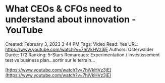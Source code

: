 # What CEOs & CFOs need to understand about innovation - YouTube

Created: February 3, 2023 3:44 PM
Tags: Video
Read: Yes
URL: https://www.youtube.com/watch?v=7hiVkHVz3jE
Authors: Osterwalder
Durée: 172
Ranking: 5-Stars
Remarques: Experimentation / investissement test vs business plan…sortir sur le terrain…

[https://www.youtube.com/watch?v=7hiVkHVz3jE](https://www.youtube.com/watch?v=7hiVkHVz3jE)